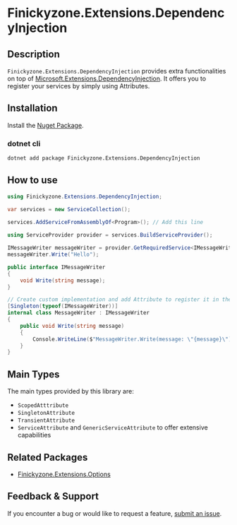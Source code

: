 # Finickyzone.Extensions.DependencyInjection

## Description

`Finickyzone.Extensions.DependencyInjection` provides extra functionalities on top
of [Microsoft.Extensions.DependencyInjection](https://www.nuget.org/packages/Microsoft.Extensions.DependencyInjection).
It offers you to register your services by simply using Attributes.

## Installation

Install the [Nuget Package](https://www.nuget.org/packages/Finickyzone.Extensions.DependencyInjection).

### dotnet cli

```bash
dotnet add package Finickyzone.Extensions.DependencyInjection
```

## How to use

```csharp
using Finickyzone.Extensions.DependencyInjection;

var services = new ServiceCollection();
    
services.AddServiceFromAssemblyOf<Program>(); // Add this line

using ServiceProvider provider = services.BuildServiceProvider();

IMessageWriter messageWriter = provider.GetRequiredService<IMessageWriter>()!;
messageWriter.Write("Hello");

public interface IMessageWriter
{
    void Write(string message);
}

// Create custom implementation and add Attribute to register it in the DI container
[Singleton(typeof(IMessageWriter))]
internal class MessageWriter : IMessageWriter
{
    public void Write(string message)
    {
        Console.WriteLine($"MessageWriter.Write(message: \"{message}\")");
    }
}
```

## Main Types

The main types provided by this library are:

- `ScopedAtttribute`
- `SingletonAttribute`
- `TransientAttribute`
- `ServiceAttribute` and `GenericServiceAttribute` to offer extensive capabilities

## Related Packages
- [Finickyzone.Extensions.Options](https://www.nuget.org/packages/Finickyzone.Extensions.Options)

## Feedback & Support

If you encounter a bug or would like to request a
feature, [submit an issue](https://github.com/finickyzone/dotnet-extensions/issues/new/choose).